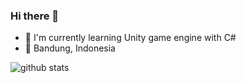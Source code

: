 ### Hi there 👋

- 🌱 I'm currently learning Unity game engine with C#
- 📍 Bandung, Indonesia

![github stats](https://github-readme-stats.vercel.app/api?username=Suyatna&show_icons=true)
